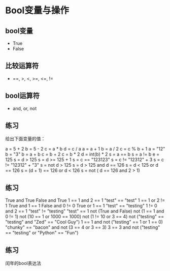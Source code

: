 # Bool变量与操作

## bool变量

- True
- False

## 比较运算符

- ==, >, <, >=, <=, !=

## bool运算符

- and, or, not

## 练习

给出下面变量的值：

a = 5 + 2
b = 5 - 2
c = a * b
d = c / a
a = a + 1
b = a / 2
c = c % b + 1
a = "12"
b = "3"
b = a + b
c = b + 2
c = b * 2
d = int(b) * 2
s = a == b
s = a != b
e = 125
s = d > 125
s = d >= 125 + 1
s = c == "123123"
s = c != "12312" + 3
s = c != "12312" + "3"
s = not d > 125
s = d > 125 and d == 126
s = d < 125 or d == 126
s = (d + 1) == 126 or d < 126
s = not ( d == 126 and 2 > 1)

## 练习

True and True
False and True
1 == 1 and 2 == 1
"test" == "test"
1 == 1 or 2 != 1
True and 1 == 1
False and 0 != 0
True or 1 == 1
"test" == "testing"
1 != 0 and 2 == 1
"test" != "testing"
"test" == 1
not (True and False)
not (1 == 1 and 0 != 1)
not (10 == 1 or 1000 == 1000)
not (1 != 10 or 3 == 4)
not ("testing" == "testing" and "Zed" == "Cool Guy")
1 == 1 and not ("testing" == 1 or 1 == 0)
"chunky" == "bacon" and not (3 == 4 or 3 == 3)
3 == 3 and not ("testing" == "testing" or "Python" == "Fun")

## 练习

闰年的bool表达法

